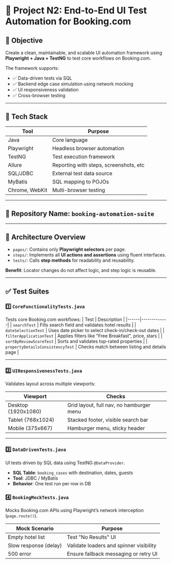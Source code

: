 
# 🧪 Project N2: End-to-End UI Test Automation for Booking.com

## 🎯 Objective
Create a clean, maintainable, and scalable UI automation framework using **Playwright + Java + TestNG** to test core workflows on Booking.com.

The framework supports:
- ✅ Data-driven tests via SQL
- ✅ Backend edge case simulation using network mocking
- ✅ UI responsiveness validation
- ✅ Cross-browser testing

---

## 🔧 Tech Stack

| Tool      | Purpose                                |
|-----------|----------------------------------------|
| Java      | Core language                          |
| Playwright| Headless browser automation            |
| TestNG    | Test execution framework               |
| Allure    | Reporting with steps, screenshots, etc |
| SQL/JDBC  | External test data source              |
| MyBatis   | SQL mapping to POJOs                   |
| Chrome, WebKit | Multi-browser testing             |

---

## 📁 Repository Name: `booking-automation-suite`

---


## 🧩 Architecture Overview

- `pages/`: Contains only **Playwright selectors** per page.
- `steps/`: Implements all **UI actions and assertions** using fluent interfaces.
- `tests/`: Calls **step methods** for readability and reusability.

**Benefit**: Locator changes do not affect logic, and step logic is reusable.

---

## ✅ Test Suites

### 1️⃣ `CoreFunctionalityTests.java`
Tests core Booking.com workflows:
| Test | Description |
|------|-------------|
| `searchTest` | Fills search field and validates hotel results |
| `dateSelectionTest` | Uses date picker to select check-in/check-out dates |
| `filterApplicationTest` | Applies filters like "Free Breakfast", price, stars |
| `sortByReviewScoreTest` | Sorts and validates top-rated properties |
| `propertyDetailsConsistencyTest` | Checks match between listing and details page |

---

### 2️⃣ `UIResponsivenessTests.java`

Validates layout across multiple viewports:

| Viewport          | Checks                                      |
|-------------------|---------------------------------------------|
| Desktop (1920x1080)| Grid layout, full nav, no hamburger menu   |
| Tablet (768x1024) | Stacked footer, visible search bar          |
| Mobile (375x667)  | Hamburger menu, sticky header               |

---

### 3️⃣ `DataDrivenTests.java`

UI tests driven by SQL data using TestNG `@DataProvider`.

- **SQL Table**: `booking_cases` with destination, dates, guests
- **Tool**: JDBC / MyBatis
- **Behavior**: One test run per row in DB

### 4️⃣ `BookingMockTests.java`

Mocks Booking.com APIs using Playwright’s network interception (`page.route()`).

| Mock Scenario           | Purpose                                      |
|-------------------------|----------------------------------------------|
| Empty hotel list        | Test "No Results" UI                         |
| Slow response (delay)   | Validate loaders and spinner visibility      |
| 500 error               | Ensure fallback messaging or retry UI        |



